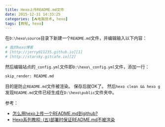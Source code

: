 ```yaml
---
title: Hexo上传README.md文件
date: 2015-12-31 14:33:25
categories: [⛺电脑技术, hexo]
tags: [教程, hexo]
---
```

在`D:\hexo\source`目录下新建一个`README.md`文件，并编辑输入以下内容：
``` bash
# 我的hexo博客
# [http://jerry011235.github.io][1]
# [http://starsky.gitcafe.io][2]


```
然后编辑站点的`_config.yml`文件即`D:\hexo\_config.yml`文件，添加一行：
``` bash
skip_render: README.md
```
目的是防止`README.md`文件被渲染。
保存后就OK了。
然后`hexo clean && hexo g`发现`README.md`文件已经生成在`D:\hexo\public`文件夹中。

参考：

 - [怎么用hexo上传一个README.md到github?][3]
 - [Hexo系列教程: (五)部署时保证README.md不被渲染][4]


  [1]: http://jerry011235.github.io/
  [2]: http://starsky.gitcafe.io/
  [3]: https://www.zhihu.com/question/28058973
  [4]: http://iread.io/2015/09/hexo-guide-5/